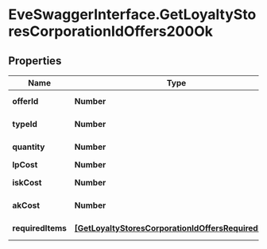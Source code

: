 # EveSwaggerInterface.GetLoyaltyStoresCorporationIdOffers200Ok

## Properties
Name | Type | Description | Notes
------------ | ------------- | ------------- | -------------
**offerId** | **Number** | offer_id integer | 
**typeId** | **Number** | type_id integer | 
**quantity** | **Number** | quantity integer | 
**lpCost** | **Number** | lp_cost integer | 
**iskCost** | **Number** | isk_cost integer | 
**akCost** | **Number** | Analysis kredit cost | [optional] 
**requiredItems** | [**[GetLoyaltyStoresCorporationIdOffersRequiredItem]**](GetLoyaltyStoresCorporationIdOffersRequiredItem.md) | required_items array | 


